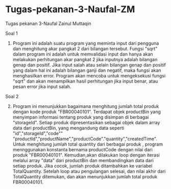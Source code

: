 # Tugas-pekanan-3-Naufal-ZM
Tugas pekanan 3-Naufal Zainul Muttaqin

Soal 1
1. Program ini adalah suatu program yang meminta input dari pengguna dan menghitung akar pangkat 2 dari bilangan tersebut. Fungsi "sqrt" dalam program ini adalah untuk memvalidasi input dan hanya akan melakukan perhitungan akar pangkat 2 jika inputnya adalah bilangan genap dan positif. Jika input salah atau selain bilangan genap dan positif yang dalam hal ini adalah bilangan ganji dan negatif, maka fungsi akan menghasilkan error. Program akan mencoba untuk mengeksekusi fungsi "sqrt" dan akan menampilkan hasil perhitungan jika input benar, atau pesan error jika input salah.

Soal 2

2. Program ini menunjukkan bagaimana menghitung jumlah total produk dengan kode produk "FBR00040101". Terdapat objek productBin yang menyimpan informasi tentang produk yang disimpan di berbagai "storageId". Setiap produk dipresentasikan sebagai objek dalam array data dari productBin, yang mengandung data seperti  "id","storageId","code"" "productId","productName","productCode"."quantity","createdTime". Untuk menghitung jumlah total quantity dari berbagai produk , program mennggunakan konstanta bernama productCode dengan nilai dari produk "FBR00040101". Kemudian,akan dilakukan loop dengan iterasi melalui array "data" dari productBin dan membandingkan data dari setiap produk. Jika cocok, jumlah produk ditambahkan ke variabel TotalQuantity. Setelah loop atau pengulangan selesai, dan nilai akhir dari TotalQuantity ditemukan, dan akan menunjukkan jumlah total produk FBR00040101.
